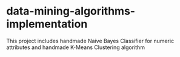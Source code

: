 # data-mining-algorithms-implementation
This project includes handmade Naive Bayes Classifier for numeric attributes and handmade K-Means Clustering algorithm
